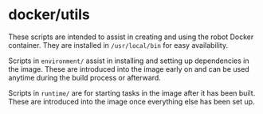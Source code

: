# docker/utils

These scripts are intended to assist in creating and using the robot Docker
container. They are installed in `/usr/local/bin` for easy availability.

Scripts in `environment/` assist in installing and setting up dependencies
in the image. These are introduced into the image early on and can be used
anytime during the build process or afterward.

Scripts in `runtime/` are for starting tasks in the image after it has been
built. These are introduced into the image once everything else has been set
up.
